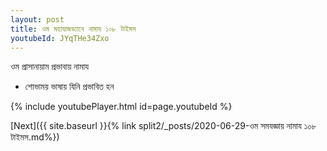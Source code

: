 ```yaml
---
layout: post
title: ওম মহাযাজভ্যানে নামায ১০৮ টাইমস
youtubeId: JYqTHe34Zxo
---
```

 
 
 ওম প্রাসানায়াম প্রভাবায় নামায  
 
 -  শোভাময় ভাষায় যিনি প্রভাবিত হন 
 
  
 
  
 
 
 
 
 
 


{% include youtubePlayer.html id=page.youtubeId %}
 
[Next]({{ site.baseurl }}{% link  split2/_posts/2020-06-29-ওম সমযজ্ঞায় নামায ১০৮ টাইমস.md%})
 
